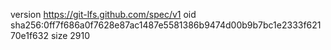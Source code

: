 version https://git-lfs.github.com/spec/v1
oid sha256:0ff7f686a0f7628e87ac1487e5581386b9474d00b9b7bc1e2333f62170e1f632
size 2910
